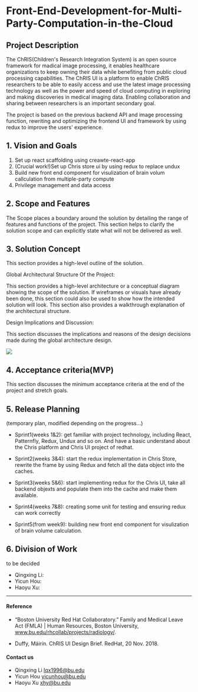# Front-End-Development-for-Multi-Party-Computation-in-the-Cloud

## Project Description

The ChRIS(Children's Research Integration System) is an open source framework for madical image processing, it enables healthcare organizations to keep owning their data while benefiting from public cloud processing capabilities. The ChRIS UI is a platform to enable ChRIS researchers to be able to easily access and use the latest image processing technology as well as the power and speed of cloud computing in exploring and making discoveries in medical imaging data. Enabling collaboration and sharing between researchers is an important secondary goal.

The project is based on the previous backend API and image processing function, rewriting and optimizing the frontend UI and framework by using redux to improve the users' experience.


## 1. Vision and Goals

1. Set up react scaffolding using creawte-react-app
2. (Crucial work!)Set up Chris store ui by using redux to replace undux
3. Build new front end component for visulization of brain volum callculation from multiple-party compute
4. Privilege management and data access


## 2. Scope and Features

The Scope places a boundary around the solution by detailing the range of features and functions of the project. This section helps to clarify the solution scope and can explicitly state what will not be delivered as well.


## 3. Solution Concept

This section provides a high-level outline of the solution.

Global Architectural Structure Of the Project:

This section provides a high-level architecture or a conceptual diagram showing the scope of the solution. If wireframes or visuals have already been done, this section could also be used to show how the intended solution will look. This section also provides a walkthrough explanation of the architectural structure.

Design Implications and Discussion:

This section discusses the implications and reasons of the design decisions made during the global architecture design.

<img src = "https://github.com/bu-528-sp19/Front-End-Development-for-Multi-Party-Computation-in-the-Cloud/blob/master/diagram.png">

## 4. Acceptance criteria(MVP)

This section discusses the minimum acceptance criteria at the end of the project and stretch goals.

## 5. Release Planning
(temporary plan, modified depending on the progress...)

- Sprint1(weeks 1&2): get familiar with project technology, including React, Patternfly, Redux, Undux and so on. And have a basic understand about the Chris platform and Chris UI project of redhat.

- Sprint2(weeks 3&4): start the redux implementation in Chris Store, rewrite the frame by using Redux and fetch all the data object into the caches.

- Sprint3(weeks 5&6): start implementing redux for the Chris UI, take all backend objexts and populate them into the cache and make them available.

- Sprint4(weeks 7&8): creating some unit for testing and ensuring redux can work correctly 

- Sprint5(from week9): building new front end component for visulization of brain volume calculation.

## 6. Division of Work
to be decided

- Qingxing Li:
- Yicun Hou:
- Haoyu Xu:

** **

#### Reference
- “Boston University Red Hat Collaboratory.” Family and Medical Leave Act (FMLA) | Human Resources, Boston University, www.bu.edu/rhcollab/projects/radiology/.

- Duffy, Máirín. ChRIS UI Design Brief. RedHat, 20 Nov. 2018.

#### Contact us

- Qingxing Li lqx1996@bu.edu
- Yicun Hou yicunhou@bu.edu
- Haoyu Xu xhy@bu.edu
